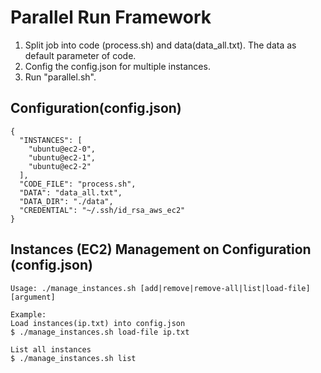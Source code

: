 # Parallel Run Framework

1. Split job into code (process.sh) and data(data_all.txt). The data as default parameter of code.
1. Config the config.json for multiple instances.
1. Run "parallel.sh".

## Configuration(config.json)
```
{
  "INSTANCES": [
    "ubuntu@ec2-0",
    "ubuntu@ec2-1",
    "ubuntu@ec2-2"
  ],
  "CODE_FILE": "process.sh",
  "DATA": "data_all.txt",
  "DATA_DIR": "./data",
  "CREDENTIAL": "~/.ssh/id_rsa_aws_ec2"
}
```

## Instances (EC2) Management on Configuration (config.json)

```
Usage: ./manage_instances.sh [add|remove|remove-all|list|load-file] [argument]

Example: 
Load instances(ip.txt) into config.json
$ ./manage_instances.sh load-file ip.txt

List all instances
$ ./manage_instances.sh list

```

